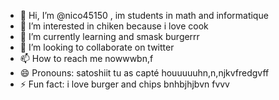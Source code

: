 - 👋 Hi, I’m @nico45150 , im students in math and informatique
- 👀 I’m interested in chiken because i love cook 
- 🌱 I’m currently learning and smask burgerrr
- 💞️ I’m looking to collaborate on twitter 
- 📫 How to reach me nowwwbn,f
- 😄 Pronouns: satoshiit tu as capté houuuuuhn,n,njkvfredgvff
- ⚡ Fun fact: i love burger and chips
bnhbjhjbvn fvvv
<!---n,vvv
nico45150/nico45150 is a ✨ special ✨ repository because its `README.md` (this file) appears on your GitHub profile.
You can click the Preview link to take a look at your changes.
--->
